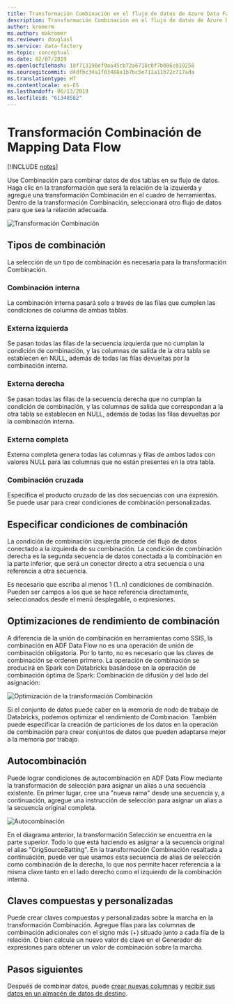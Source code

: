 ```yaml
---
title: Transformación Combinación en el flujo de datos de Azure Data Factory
description: Transformación Combinación en el flujo de datos de Azure Data Factory
author: kromerm
ms.author: makromer
ms.reviewer: douglasl
ms.service: data-factory
ms.topic: conceptual
ms.date: 02/07/2019
ms.openlocfilehash: 18f713198ef9aa45cb72a6718c0f7b086c019258
ms.sourcegitcommit: d4dfbc34a1f03488e1b7bc5e711a11b72c717ada
ms.translationtype: HT
ms.contentlocale: es-ES
ms.lasthandoff: 06/13/2019
ms.locfileid: "61348582"
---
```

# <a name="mapping-data-flow-join-transformation"></a>Transformación Combinación de Mapping Data Flow

[!INCLUDE [notes](../../includes/data-factory-data-flow-preview.md)]

Use Combinación para combinar datos de dos tablas en su flujo de datos. Haga clic en la transformación que será la relación de la izquierda y agregue una transformación Combinación en el cuadro de herramientas. Dentro de la transformación Combinación, seleccionará otro flujo de datos para que sea la relación adecuada.

![Transformación Combinación](media/data-flow/join.png "Combinación")

## <a name="join-types"></a>Tipos de combinación

La selección de un tipo de combinación es necesaria para la transformación Combinación.

### <a name="inner-join"></a>Combinación interna

La combinación interna pasará solo a través de las filas que cumplen las condiciones de columna de ambas tablas.

### <a name="left-outer"></a>Externa izquierda

Se pasan todas las filas de la secuencia izquierda que no cumplan la condición de combinación, y las columnas de salida de la otra tabla se establecen en NULL, además de todas las filas devueltas por la combinación interna.

### <a name="right-outer"></a>Externa derecha

Se pasan todas las filas de la secuencia derecha que no cumplan la condición de combinación, y las columnas de salida que correspondan a la otra tabla se establecen en NULL, además de todas las filas devueltas por la combinación interna.

### <a name="full-outer"></a>Externa completa

Externa completa genera todas las columnas y filas de ambos lados con valores NULL para las columnas que no están presentes en la otra tabla.

### <a name="cross-join"></a>Combinación cruzada

Especifica el producto cruzado de las dos secuencias con una expresión. Se puede usar para crear condiciones de combinación personalizadas.

## <a name="specify-join-conditions"></a>Especificar condiciones de combinación

La condición de combinación izquierda procede del flujo de datos conectado a la izquierda de su combinación. La condición de combinación derecha es la segunda secuencia de datos conectada a la combinación en la parte inferior, que será un conector directo a otra secuencia o una referencia a otra secuencia.

Es necesario que escriba al menos 1 (1..n) condiciones de combinación. Pueden ser campos a los que se hace referencia directamente, seleccionados desde el menú desplegable, o expresiones.

## <a name="join-performance-optimizations"></a>Optimizaciones de rendimiento de combinación

A diferencia de la unión de combinación en herramientas como SSIS, la combinación en ADF Data Flow no es una operación de unión de combinación obligatoria. Por lo tanto, no es necesario que las claves de combinación se ordenen primero. La operación de combinación se producirá en Spark con Databricks basándose en la operación de combinación óptima de Spark: Combinación de difusión y del lado del asignación:

![Optimización de la transformación Combinación](media/data-flow/joinoptimize.png "Optimización de Combinación")

Si el conjunto de datos puede caber en la memoria de nodo de trabajo de Databricks, podemos optimizar el rendimiento de Combinación. También puede especificar la creación de particiones de los datos en la operación de combinación para crear conjuntos de datos que pueden adaptarse mejor a la memoria por trabajo.

## <a name="self-join"></a>Autocombinación

Puede lograr condiciones de autocombinación en ADF Data Flow mediante la transformación de selección para asignar un alias a una secuencia existente. En primer lugar, cree una "nueva rama" desde una secuencia y, a continuación, agregue una instrucción de selección para asignar un alias a la secuencia original completa.

![Autocombinación](media/data-flow/selfjoin.png "Autocombinación")

En el diagrama anterior, la transformación Selección se encuentra en la parte superior. Todo lo que está haciendo es asignar a la secuencia original el alias "OrigSourceBatting". En la transformación Combinación resaltada a continuación, puede ver que usamos esta secuencia de alias de selección como combinación de la derecha, lo que nos permite hacer referencia a la misma clave tanto en el lado derecho como el izquierdo de la combinación interna.

## <a name="composite-and-custom-keys"></a>Claves compuestas y personalizadas

Puede crear claves compuestas y personalizadas sobre la marcha en la transformación Combinación. Agregue filas para las columnas de combinación adicionales con el signo más (+) situado junto a cada fila de la relación. O bien calcule un nuevo valor de clave en el Generador de expresiones para obtener un valor de combinación sobre la marcha.

## <a name="next-steps"></a>Pasos siguientes

Después de combinar datos, puede [crear nuevas columnas](data-flow-derived-column.md) y [recibir sus datos en un almacén de datos de destino](data-flow-sink.md).
